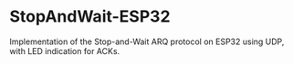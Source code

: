 # StopAndWait-ESP32
Implementation of the Stop-and-Wait ARQ protocol on ESP32 using UDP, with LED indication for ACKs.
